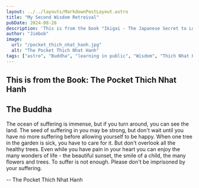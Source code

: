 ```yaml
---
layout: ../../layouts/MarkdownPostLayout.astro
title: "My Second Wisdom Retreival"
pubDate: 2024-08-26
description: 'This is from the book "Ikigai - The Japanese Secret to Long and Happy Life." - '
author: "Jimbob"
image:
  url: "/pocket_thich_nhat_hanh.jpg"
  alt: "The Pocket Thich Nhat Hanh"
tags: ["astro", "Buddha", "learning in public", "Wisdom", "Thich Nhat Hanh"]
---
```


## This is from the Book: The Pocket Thich Nhat Hanh

## The Buddha

The ocean of suffering is immense, but if you turn around, you can see the land.
The seed of suffering in you may be strong, but don't wait until you have no more suffering before allowing yourself to be happy.
When one tree in the garden is sick, you have to care for it. But don't overlook all the healthy trees.
Even while you have pain in your heart you can enjoy the many wonders of life - the beautiful sunset, the smile of a child, the many flowers and trees.
To suffer is not enough. Please don't be imprisoned by your suffering.

-- The Pocket Thich Nhat Hanh
